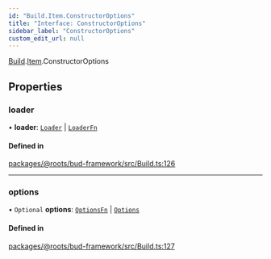 ```yaml
---
id: "Build.Item.ConstructorOptions"
title: "Interface: ConstructorOptions"
sidebar_label: "ConstructorOptions"
custom_edit_url: null
---
```


[Build](../modules/Build.md).[Item](../modules/Build.Item.md).ConstructorOptions

## Properties

### loader

• **loader**: [`Loader`](Build.Loader-1.md) \| [`LoaderFn`](../modules/Build.Item.md#loaderfn)

#### Defined in

[packages/@roots/bud-framework/src/Build.ts:126](https://github.com/roots/bud/blob/f85a5e1be/packages/@roots/bud-framework/src/Build.ts#L126)

___

### options

• `Optional` **options**: [`OptionsFn`](../modules/Build.Item.md#optionsfn) \| [`Options`](../modules/Build.Item.md#options)

#### Defined in

[packages/@roots/bud-framework/src/Build.ts:127](https://github.com/roots/bud/blob/f85a5e1be/packages/@roots/bud-framework/src/Build.ts#L127)
